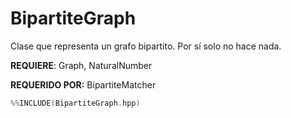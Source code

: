 # BipartiteGraph

Clase que representa un grafo bipartito. Por sí solo no hace nada.

**REQUIERE**: Graph, NaturalNumber

**REQUERIDO POR:** BipartiteMatcher

```c++
%%INCLUDE(BipartiteGraph.hpp)
```
